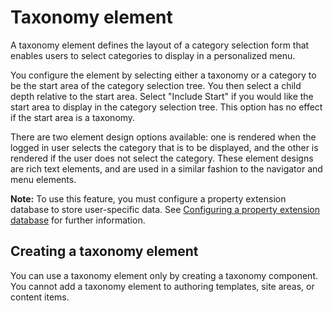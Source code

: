 # Taxonomy element

A taxonomy element defines the layout of a category selection form that enables users to select categories to display in a personalized menu.

You configure the element by selecting either a taxonomy or a category to be the start area of the category selection tree. You then select a child depth relative to the start area. Select "Include Start" if you would like the start area to display in the category selection tree. This option has no effect if the start area is a taxonomy.

There are two element design options available: one is rendered when the logged in user selects the category that is to be displayed, and the other is rendered if the user does not select the category. These element designs are rich text elements, and are used in a similar fashion to the navigator and menu elements.

**Note:** To use this feature, you must configure a property extension database to store user-specific data. See [Configuring a property extension database](../install/lookaside_db.md) for further information.

## Creating a taxonomy element

You can use a taxonomy element only by creating a taxonomy component. You cannot add a taxonomy element to authoring templates, site areas, or content items.


